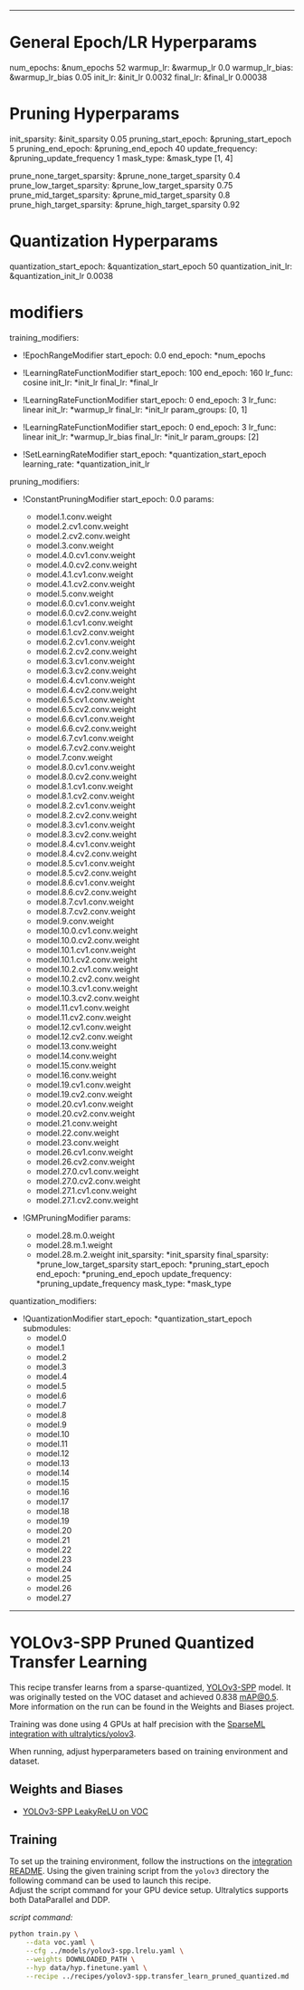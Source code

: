 <!--
Copyright (c) 2021 - present / Neuralmagic, Inc. All Rights Reserved.

Licensed under the Apache License, Version 2.0 (the "License");
you may not use this file except in compliance with the License.
You may obtain a copy of the License at

   http://www.apache.org/licenses/LICENSE-2.0

Unless required by applicable law or agreed to in writing,
software distributed under the License is distributed on an "AS IS" BASIS,
WITHOUT WARRANTIES OR CONDITIONS OF ANY KIND, either express or implied.
See the License for the specific language governing permissions and
limitations under the License.
-->

---
# General Epoch/LR Hyperparams
num_epochs: &num_epochs 52
warmup_lr: &warmup_lr 0.0
warmup_lr_bias: &warmup_lr_bias 0.05
init_lr: &init_lr 0.0032
final_lr: &final_lr 0.00038

# Pruning Hyperparams
init_sparsity: &init_sparsity 0.05
pruning_start_epoch: &pruning_start_epoch 5
pruning_end_epoch: &pruning_end_epoch 40
update_frequency: &pruning_update_frequency 1
mask_type: &mask_type [1, 4]

prune_none_target_sparsity: &prune_none_target_sparsity 0.4
prune_low_target_sparsity: &prune_low_target_sparsity 0.75
prune_mid_target_sparsity: &prune_mid_target_sparsity 0.8
prune_high_target_sparsity: &prune_high_target_sparsity 0.92

# Quantization Hyperparams
quantization_start_epoch: &quantization_start_epoch 50
quantization_init_lr: &quantization_init_lr 0.0038

# modifiers
training_modifiers:
  - !EpochRangeModifier
    start_epoch: 0.0
    end_epoch: *num_epochs
    
  - !LearningRateFunctionModifier
    start_epoch: 100
    end_epoch: 160
    lr_func: cosine
    init_lr: *init_lr
    final_lr: *final_lr
    
  - !LearningRateFunctionModifier
    start_epoch: 0
    end_epoch: 3
    lr_func: linear
    init_lr: *warmup_lr
    final_lr: *init_lr
    param_groups: [0, 1]
    
  - !LearningRateFunctionModifier
    start_epoch: 0
    end_epoch: 3
    lr_func: linear
    init_lr: *warmup_lr_bias
    final_lr: *init_lr
    param_groups: [2]
    
  - !SetLearningRateModifier
    start_epoch: *quantization_start_epoch
    learning_rate: *quantization_init_lr

pruning_modifiers:
  - !ConstantPruningModifier
    start_epoch: 0.0
    params:
      - model.1.conv.weight
      - model.2.cv1.conv.weight
      - model.2.cv2.conv.weight
      - model.3.conv.weight
      - model.4.0.cv1.conv.weight
      - model.4.0.cv2.conv.weight
      - model.4.1.cv1.conv.weight
      - model.4.1.cv2.conv.weight
      - model.5.conv.weight
      - model.6.0.cv1.conv.weight
      - model.6.0.cv2.conv.weight
      - model.6.1.cv1.conv.weight
      - model.6.1.cv2.conv.weight
      - model.6.2.cv1.conv.weight
      - model.6.2.cv2.conv.weight
      - model.6.3.cv1.conv.weight
      - model.6.3.cv2.conv.weight
      - model.6.4.cv1.conv.weight
      - model.6.4.cv2.conv.weight
      - model.6.5.cv1.conv.weight
      - model.6.5.cv2.conv.weight
      - model.6.6.cv1.conv.weight
      - model.6.6.cv2.conv.weight
      - model.6.7.cv1.conv.weight
      - model.6.7.cv2.conv.weight
      - model.7.conv.weight
      - model.8.0.cv1.conv.weight
      - model.8.0.cv2.conv.weight
      - model.8.1.cv1.conv.weight
      - model.8.1.cv2.conv.weight
      - model.8.2.cv1.conv.weight
      - model.8.2.cv2.conv.weight
      - model.8.3.cv1.conv.weight
      - model.8.3.cv2.conv.weight
      - model.8.4.cv1.conv.weight
      - model.8.4.cv2.conv.weight
      - model.8.5.cv1.conv.weight
      - model.8.5.cv2.conv.weight
      - model.8.6.cv1.conv.weight
      - model.8.6.cv2.conv.weight
      - model.8.7.cv1.conv.weight
      - model.8.7.cv2.conv.weight
      - model.9.conv.weight
      - model.10.0.cv1.conv.weight
      - model.10.0.cv2.conv.weight
      - model.10.1.cv1.conv.weight
      - model.10.1.cv2.conv.weight
      - model.10.2.cv1.conv.weight
      - model.10.2.cv2.conv.weight
      - model.10.3.cv1.conv.weight
      - model.10.3.cv2.conv.weight
      - model.11.cv1.conv.weight
      - model.11.cv2.conv.weight
      - model.12.cv1.conv.weight
      - model.12.cv2.conv.weight
      - model.13.conv.weight
      - model.14.conv.weight
      - model.15.conv.weight
      - model.16.conv.weight
      - model.19.cv1.conv.weight
      - model.19.cv2.conv.weight
      - model.20.cv1.conv.weight
      - model.20.cv2.conv.weight
      - model.21.conv.weight
      - model.22.conv.weight
      - model.23.conv.weight
      - model.26.cv1.conv.weight
      - model.26.cv2.conv.weight
      - model.27.0.cv1.conv.weight
      - model.27.0.cv2.conv.weight
      - model.27.1.cv1.conv.weight
      - model.27.1.cv2.conv.weight

  - !GMPruningModifier
    params:
      - model.28.m.0.weight
      - model.28.m.1.weight
      - model.28.m.2.weight
    init_sparsity: *init_sparsity
    final_sparsity: *prune_low_target_sparsity
    start_epoch: *pruning_start_epoch
    end_epoch: *pruning_end_epoch
    update_frequency: *pruning_update_frequency
    mask_type: *mask_type
        
quantization_modifiers:
  - !QuantizationModifier
    start_epoch: *quantization_start_epoch
    submodules:
      - model.0
      - model.1 
      - model.2
      - model.3 
      - model.4
      - model.5
      - model.6
      - model.7
      - model.8
      - model.9
      - model.10
      - model.11
      - model.12
      - model.13
      - model.14
      - model.15
      - model.16
      - model.17
      - model.18
      - model.19
      - model.20
      - model.21
      - model.22
      - model.23
      - model.24
      - model.25
      - model.26
      - model.27
---

# YOLOv3-SPP Pruned Quantized Transfer Learning

This recipe transfer learns from a sparse-quantized, [YOLOv3-SPP](https://arxiv.org/abs/1804.02767) model.
It was originally tested on the VOC dataset and achieved 0.838 mAP@0.5. 
More information on the run can be found in the Weights and Biases project.

Training was done using 4 GPUs at half precision with the [SparseML integration with ultralytics/yolov3](https://github.com/neuralmagic/sparseml/tree/main/integrations/ultralytics-yolov3).

When running, adjust hyperparameters based on training environment and dataset.

## Weights and Biases

- [YOLOv3-SPP LeakyReLU on VOC](https://wandb.ai/neuralmagic/yolov3-spp-voc-sparse-transfer-learning/runs/2hbvu7w2)

## Training

To set up the training environment, follow the instructions on the [integration README](https://github.com/neuralmagic/sparseml/blob/main/integrations/ultralytics-yolov3/README.md).
Using the given training script from the `yolov3` directory the following command can be used to launch this recipe.  
Adjust the script command for your GPU device setup. 
Ultralytics supports both DataParallel and DDP.

*script command:*

```bash
python train.py \
    --data voc.yaml \
    --cfg ../models/yolov3-spp.lrelu.yaml \
    --weights DOWNLOADED_PATH \
    --hyp data/hyp.finetune.yaml \
    --recipe ../recipes/yolov3-spp.transfer_learn_pruned_quantized.md
```

